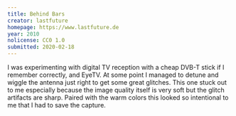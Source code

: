 ```yaml
---
title: Behind Bars
creator: lastfuture
homepage: https://www.lastfuture.de
year: 2010
nolicense: CC0 1.0
submitted: 2020-02-18
---
```


I was experimenting with digital TV reception with a cheap DVB-T stick if I remember correctly, and EyeTV. At some point I managed to detune and wiggle the antenna just right to get some great glitches. This one stuck out to me especially because the image quality itself is very soft but the glitch artifacts are sharp. Paired with the warm colors this looked so intentional to me that I had to save the capture.

